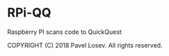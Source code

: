 # RPi-QQ
Raspberry PI scans code to QuickQuest

COPYRIGHT (C) 2018 Pavel Losev. All rights reserved.
